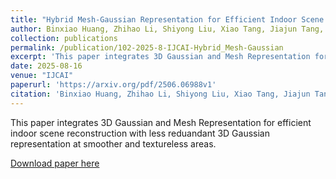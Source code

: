 ```yaml
---
title: "Hybrid Mesh-Gaussian Representation for Efficient Indoor Scene Reconstruction"
author: Binxiao Huang, Zhihao Li, Shiyong Liu, Xiao Tang, Jiajun Tang, Jiaqi Lin, Yuxin Cheng, Zhenyu Chen, Xiaofei Wu and Ngai Wong
collection: publications
permalink: /publication/102-2025-8-IJCAI-Hybrid_Mesh-Gaussian
excerpt: 'This paper integrates 3D Gaussian and Mesh Representation for efficient indoor scene reconstruction with less reduandant 3D Gaussian representation at smoother and textureless areas.'
date: 2025-08-16
venue: "IJCAI"
paperurl: 'https://arxiv.org/pdf/2506.06988v1'
citation: 'Binxiao Huang, Zhihao Li, Shiyong Liu, Xiao Tang, Jiajun Tang, Jiaqi Lin, Yuxin Cheng, Zhenyu Chen, Xiaofei Wu, and Ngai Wong. &quot;Hybrid Mesh-Gaussian Representation for Efficient Indoor Scene Reconstruction.&quot; <i>IJCAI</i>, 2025.'
---
```

This paper integrates 3D Gaussian and Mesh Representation for efficient indoor scene reconstruction with less reduandant 3D Gaussian representation at smoother and textureless areas.

[Download paper here](https://arxiv.org/pdf/2506.06988v1)